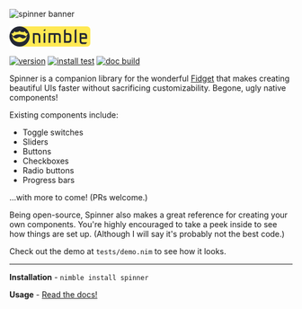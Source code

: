 ![spinner banner](https://knaque.dev/ext/spinner_banner.png)

[![nimble](https://raw.githubusercontent.com/knaque/nimble-tag-2/master/nimble-tag-2.png)](https://github.com/knaque/nimble-tag-2)

[![version](https://nimble.directory/ci/badges/spinner/version.svg)](https://nimble.directory/pkg/spinner)
[![install test](https://nimble.directory/ci/badges/spinner/nimdevel/status.svg)](https://github.com/Knaque/spinner)
[![doc build](https://nimble.directory/ci/badges/spinner/nimdevel/docstatus.svg)](https://knaque.dev/spinner)

Spinner is a companion library for the wonderful
[Fidget](https://github.com/treeform/fidget) that makes creating beautiful UIs faster
without sacrificing customizability. Begone, ugly native components!

Existing components include:
- Toggle switches
- Sliders
- Buttons
- Checkboxes
- Radio buttons
- Progress bars

...with more to come! (PRs welcome.)

Being open-source, Spinner also makes a great reference for creating your own
components. You're highly encouraged to take a peek inside to see how things
are set up. (Although I will say it's probably not the best code.)

Check out the demo at `tests/demo.nim` to see how it looks.

---

**Installation** - `nimble install spinner`

**Usage** - [Read the docs!](https://knaque.dev/spinner)